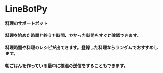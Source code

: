 # LineBotPy

#### 料理のサポートボット
#### 料理を始めた時間と終えた時間、かかった時間もすぐに確認できます。
#### 料理時間や料理のレシピが出てきます。登録した料理ならランダムでおすすめします。
#### 朝ごはんを作っている最中に検温の送信をすることもできます。
